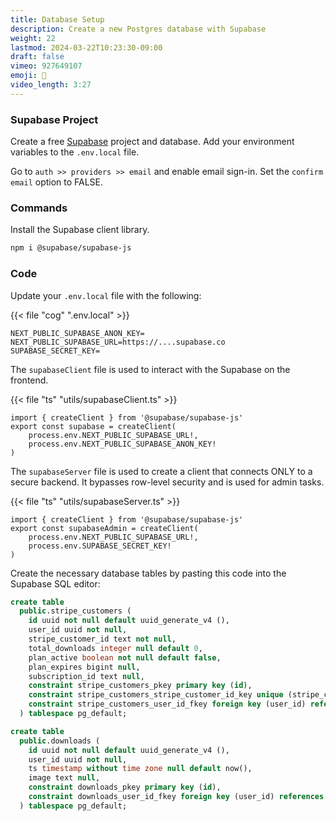 ```yaml
---
title: Database Setup
description: Create a new Postgres database with Supabase
weight: 22
lastmod: 2024-03-22T10:23:30-09:00
draft: false
vimeo: 927649107
emoji: 📅
video_length: 3:27
---
```


### Supabase Project

Create a free [Supabase](https://supabase.com/) project and database. Add your environment variables to the `.env.local` file.

Go to `auth >> providers >> email` and enable email sign-in. Set the `confirm email` option to FALSE. 

### Commands

Install the Supabase client library.

```bash
npm i @supabase/supabase-js
```


### Code

Update your `.env.local` file with the following:

{{< file "cog" ".env.local" >}}
```env
NEXT_PUBLIC_SUPABASE_ANON_KEY=
NEXT_PUBLIC_SUPABASE_URL=https://....supabase.co
SUPABASE_SECRET_KEY=
```

The `supabaseClient` file is used to interact with the Supabase on the frontend.


{{< file "ts" "utils/supabaseClient.ts" >}}
```tsx
import { createClient } from '@supabase/supabase-js'
export const supabase = createClient(
    process.env.NEXT_PUBLIC_SUPABASE_URL!, 
    process.env.NEXT_PUBLIC_SUPABASE_ANON_KEY!
)
```

The `supabaseServer` file is used to create a client that connects ONLY to a secure backend. It bypasses row-level security and is used for admin tasks.

{{< file "ts" "utils/supabaseServer.ts" >}}
```tsx
import { createClient } from '@supabase/supabase-js'
export const supabaseAdmin = createClient(
    process.env.NEXT_PUBLIC_SUPABASE_URL!, 
    process.env.SUPABASE_SECRET_KEY!
)
```

Create the necessary database tables by pasting this code into the Supabase SQL editor:

```sql
create table
  public.stripe_customers (
    id uuid not null default uuid_generate_v4 (),
    user_id uuid not null,
    stripe_customer_id text not null,
    total_downloads integer null default 0,
    plan_active boolean not null default false,
    plan_expires bigint null,
    subscription_id text null,
    constraint stripe_customers_pkey primary key (id),
    constraint stripe_customers_stripe_customer_id_key unique (stripe_customer_id),
    constraint stripe_customers_user_id_fkey foreign key (user_id) references auth.users (id)
  ) tablespace pg_default;

create table
  public.downloads (
    id uuid not null default uuid_generate_v4 (),
    user_id uuid not null,
    ts timestamp without time zone null default now(),
    image text null,
    constraint downloads_pkey primary key (id),
    constraint downloads_user_id_fkey foreign key (user_id) references auth.users (id)
  ) tablespace pg_default;
```
